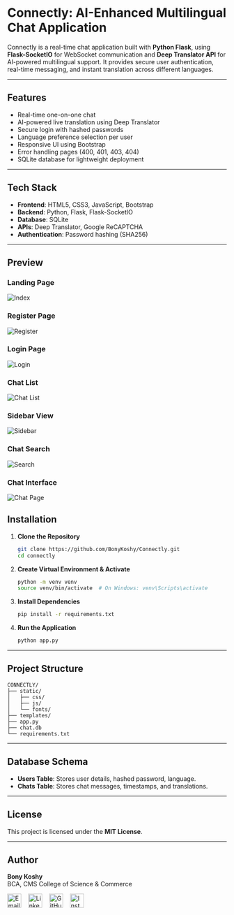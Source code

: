 
# Connectly: AI-Enhanced Multilingual Chat Application

Connectly is a real-time chat application built with **Python Flask**, using **Flask-SocketIO** for WebSocket communication and **Deep Translator API** for AI-powered multilingual support. It provides secure user authentication, real-time messaging, and instant translation across different languages.

---

## Features
- Real-time one-on-one chat
- AI-powered live translation using Deep Translator
- Secure login with hashed passwords
- Language preference selection per user
- Responsive UI using Bootstrap
- Error handling pages (400, 401, 403, 404)
- SQLite database for lightweight deployment

---

## Tech Stack
- **Frontend**: HTML5, CSS3, JavaScript, Bootstrap
- **Backend**: Python, Flask, Flask-SocketIO
- **Database**: SQLite
- **APIs**: Deep Translator, Google ReCAPTCHA
- **Authentication**: Password hashing (SHA256)

---

## Preview

### Landing Page
![Index](screenshots/index.png)

### Register Page
![Register](screenshots/register.png)

### Login Page
![Login](screenshots/login.png)

### Chat List
![Chat List](screenshots/chat_list.png)

### Sidebar View
![Sidebar](screenshots/side_bar.png)

### Chat Search
![Search](screenshots/search_list.png)

### Chat Interface
![Chat Page](screenshots/Chat_Page.png)

## Installation

1. **Clone the Repository**
   ```bash
   git clone https://github.com/BonyKoshy/Connectly.git
   cd connectly
   ```

2. **Create Virtual Environment & Activate**
   ```bash
   python -m venv venv
   source venv/bin/activate  # On Windows: venv\Scripts\activate
   ```

3. **Install Dependencies**
   ```bash
   pip install -r requirements.txt
   ```

4. **Run the Application**
   ```bash
   python app.py
   ```

---

## Project Structure
```
CONNECTLY/
├── static/
│   ├── css/
│   ├── js/
│   └── fonts/
├── templates/
├── app.py
├── chat.db
└── requirements.txt
```

---

## Database Schema
- **Users Table**: Stores user details, hashed password, language.
- **Chats Table**: Stores chat messages, timestamps, and translations.

---

## License
This project is licensed under the **MIT License**.

---

## Author
**Bony Koshy**  
BCA, CMS College of Science & Commerce  
<!-- Modern Icon Button Contact Section -->

<div style="display: flex; gap: 1rem; align-items: center;">
  <!-- Email -->
  <a href="mailto:bonykoshy@gmail.com" title="Email">
    <img src="https://img.icons8.com/ios-filled/50/006bed/new-post.png" width="32" height="32" alt="Email Icon"/>
  </a>

  <!-- LinkedIn -->
  <a href="https://linkedin.com/in/bonykoshy" target="_blank" title="LinkedIn">
    <img src="https://cdn.jsdelivr.net/gh/devicons/devicon/icons/linkedin/linkedin-original.svg" width="32" height="32" alt="LinkedIn Icon"/>
  </a>

  <!-- GitHub -->
  <a href="https://github.com/BonyKoshy" target="_blank" title="GitHub">
    <img src="https://cdn.jsdelivr.net/gh/devicons/devicon/icons/github/github-original.svg" width="32" height="32" alt="GitHub Icon"/>
  </a>

  <!-- Instagram -->
  <a href="https://instagram.com/bonn_i.e" target="_blank" title="Instagram">
    <img src="https://img.icons8.com/ios-filled/50/E4405F/instagram-new.png" width="32" height="32" alt="Instagram Icon"/>
  </a>
</div>

